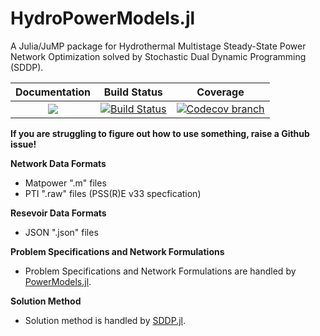 # HydroPowerModels.jl
A Julia/JuMP package for Hydrothermal Multistage Steady-State Power Network Optimization solved by Stochastic Dual Dynamic Programming (SDDP).

 **Documentation** | **Build Status** | **Coverage** |
|:-----------------:|:-----------------:|:-----------------:|
|[![][docs-latest-img]][docs-latest-url] | [![Build Status][build-img]][build-url] | [![Codecov branch][codecov-img]][codecov-url] |

[build-img]: https://travis-ci.com/andrewrosemberg/HydroPowerModels.jl.svg?branch=master
[build-url]: https://travis-ci.com/andrewrosemberg/HydroPowerModels.jl

[codecov-img]: https://codecov.io/gh/andrewrosemberg/HydroPowerModels.jl/coverage.svg?branch=master
[codecov-url]: https://codecov.io/gh/andrewrosemberg/HydroPowerModels.jl?branch=master

[docs-latest-img]: https://img.shields.io/badge/docs-dev-blue.svg
[docs-latest-url]: https://andrewrosemberg.github.io/HydroPowerModels.jl/dev/

**If you are struggling to figure out how to use something, raise a Github issue!**

**Network Data Formats**
* Matpower ".m" files
* PTI ".raw" files (PSS(R)E v33 specfication)

**Resevoir Data Formats**
* JSON ".json" files

**Problem Specifications and Network Formulations**
* Problem Specifications and Network Formulations are handled by [PowerModels.jl](https://github.com/lanl-ansi/PowerModels.jl).

**Solution Method**
* Solution method is handled by [SDDP.jl](https://github.com/odow/SDDP.jl).